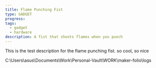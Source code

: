 ```yaml
---
title: Flame Punching Fist
type: GADGET
progress: 
tags:
  - gadget
  - hardware
description: A fist that shoots flames when you punch
---
```

This is the test description for the flame punching fist. so cool, so nice


C:\Users\asus\Documents\Work\Personal-Vault\WORK\maker-folio\logs